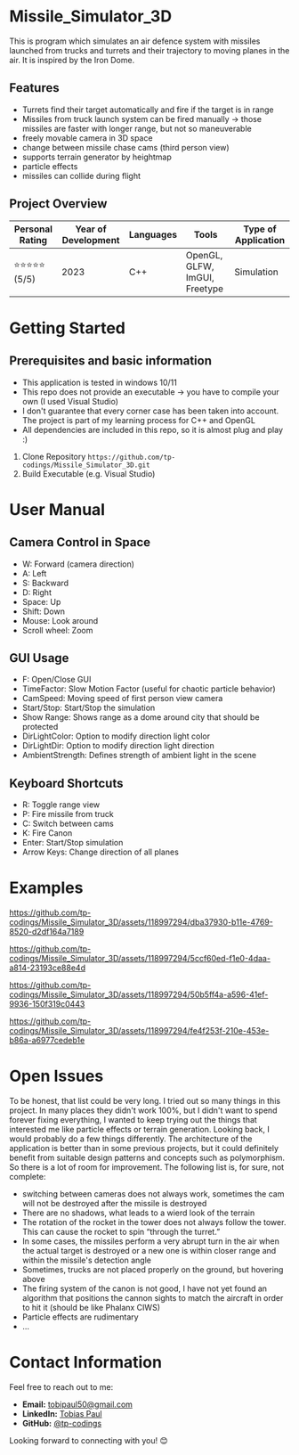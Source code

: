 # Missile_Simulator_3D
This is program which simulates an air defence system with missiles launched from trucks and turrets and their trajectory to moving planes in the air. It is inspired by the Iron Dome. 

## Features
- Turrets find their target automatically and fire if the target is in range
- Missiles from truck launch system can be fired manually -> those missiles are faster with longer range, but not so maneuverable
- freely movable camera in 3D space
- change between missile chase cams (third person view)
- supports terrain generator by heightmap
- particle effects
- missiles can collide during flight
  
## Project Overview

| Personal Rating | Year of Development | Languages | Tools | Type of Application |
| --- | --- | --- | --- | --- |
| ⭐️⭐️⭐️⭐️⭐️ (5/5) | 2023 | C++ | OpenGL, GLFW, ImGUI, Freetype | Simulation |

# Getting Started

## Prerequisites and basic information

- This application is tested in windows 10/11
- This repo does not provide an executable -> you have to compile your own (I used Visual Studio)
- I don't guarantee that every corner case has been taken into account. The project is part of my learning process for C++ and OpenGL
- All dependencies are included in this repo, so it is almost plug and play :)

1. Clone Repository
`https://github.com/tp-codings/Missile_Simulator_3D.git`
2. Build Executable (e.g. Visual Studio)

# User Manual
## Camera Control in Space
- W: Forward (camera direction)
- A: Left
- S: Backward
- D: Right
- Space: Up
- Shift: Down
- Mouse: Look around
- Scroll wheel: Zoom

## GUI Usage
- F: Open/Close GUI
- TimeFactor: Slow Motion Factor (useful for chaotic particle behavior)
- CamSpeed: Moving speed of first person view camera
- Start/Stop: Start/Stop the simulation
- Show Range: Shows range as a dome around city that should be protected
- DirLightColor: Option to modify direction light color
- DirLightDir: Option to modify direction light direction
- AmbientStrength: Defines strength of ambient light in the scene

## Keyboard Shortcuts
- R: Toggle range view
- P: Fire missile from truck
- C: Switch between cams
- K: Fire Canon
- Enter: Start/Stop simulation
- Arrow Keys: Change direction of all planes

# Examples

https://github.com/tp-codings/Missile_Simulator_3D/assets/118997294/dba37930-b11e-4769-8520-d2df164a7189

https://github.com/tp-codings/Missile_Simulator_3D/assets/118997294/5ccf60ed-f1e0-4daa-a814-23193ce88e4d

https://github.com/tp-codings/Missile_Simulator_3D/assets/118997294/50b5ff4a-a596-41ef-9936-150f319c0443

https://github.com/tp-codings/Missile_Simulator_3D/assets/118997294/fe4f253f-210e-453e-b86a-a6977cedeb1e

# Open Issues
To be honest, that list could be very long. I tried out so many things in this project. In many places they didn't work 100%, but I didn't want to spend forever fixing everything, I wanted to keep trying out the things that interested me like particle effects or terrain generation. Looking back, I would probably do a few things differently. The architecture of the application is better than in some previous projects, but it could definitely benefit from suitable design patterns and concepts such as polymorphism. So there is a lot of room for improvement. The following list is, for sure, not complete:
- switching between cameras does not always work, sometimes the cam will not be destroyed after the missile is destroyed
- There are no shadows, what leads to a wierd look of the terrain
- The rotation of the rocket in the tower does not always follow the tower. This can cause the rocket to spin “through the turret.”
- In some cases, the missiles perform a very abrupt turn in the air when the actual target is destroyed or a new one is within closer range and within the missile's detection angle
- Sometimes, trucks are not placed properly on the ground, but hovering above
- The firing system of the canon is not good, I have not yet found an algorithm that positions the cannon sights to match the aircraft in order to hit it (should be like Phalanx CIWS)
- Particle effects are rudimentary
- ...

# Contact Information

Feel free to reach out to me:

- **Email:** [tobipaul50@gmail.com](mailto:tobipaul50@gmail.com)
- **LinkedIn:** [Tobias Paul](https://www.linkedin.com/in/tobias-paul-657513276/)
- **GitHub:** [@tp-codings](https://github.com/tp-codings)

Looking forward to connecting with you! 😊
